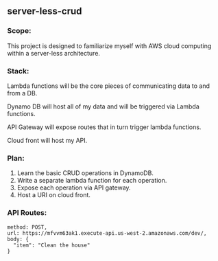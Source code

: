 ## server-less-crud

### Scope:
This project is designed to familiarize myself with AWS cloud computing within a server-less architecture.

### Stack:

Lambda functions will be the core pieces of communicating data to and from a DB.

Dynamo DB will host all of my data and will be triggered via Lambda functions.

API Gateway will expose routes that in turn trigger lambda functions.

Cloud front will host my API.

### Plan:
1) Learn the basic CRUD operations in DynamoDB.
2) Write a separate lambda function for each operation.
3) Expose each operation via API gateway.
4) Host a URI on cloud front.

### API Routes:
```javascriptM
method: POST,
url: https://mfvvm63ak1.execute-api.us-west-2.amazonaws.com/dev/,
body: {
  "item": "Clean the house"
}
```
